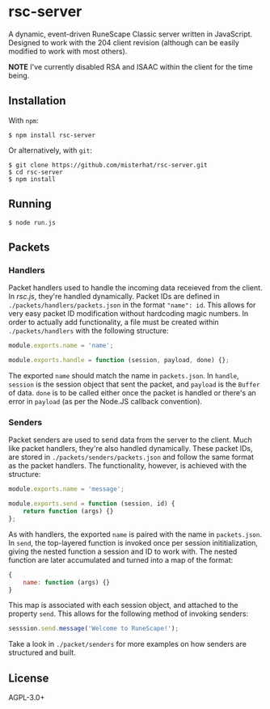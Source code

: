 # rsc-server
A dynamic, event-driven RuneScape Classic server written in JavaScript. Designed
to work with the 204 client revision (although can be easily modified to work
with most others).

**NOTE** I've currently disabled RSA and ISAAC within the client for the time
being.

## Installation
With `npm`:

    $ npm install rsc-server

Or alternatively, with `git`:

    $ git clone https://github.com/misterhat/rsc-server.git
    $ cd rsc-server
    $ npm install

## Running
    $ node run.js

## Packets
### Handlers
Packet handlers used to handle the incoming data receieved from the client.
In *rsc.js*, they're handled dynamically. Packet IDs are defined in
`./packets/handlers/packets.json` in the format ` "name": id `. This allows for
very easy packet ID modification without hardcoding magic numbers. In order to
actually add functionality, a file must be created within `./packets/handlers`
with the following structure:

```javascript
module.exports.name = 'name';

module.exports.handle = function (session, payload, done) {};
```

The exported `name` should match the name in `packets.json`. In `handle`,
`session` is the session object that sent the packet, and `payload` is the
`Buffer` of data. `done` is to be called either once the packet is handled or
there's an error in `payload` (as per the Node.JS callback convention).

### Senders
Packet senders are used to send data from the server to the client. Much like
packet handlers, they're also handled dynamically. These packet IDs, are stored
in `./packets/senders/packets.json` and follow the same format as the packet
handlers. The functionality, however, is achieved with the structure:

```javascript
module.exports.name = 'message';

module.exports.send = function (session, id) {
    return function (args) {}
};
```

As with handlers, the exported `name` is paired with the name in `packets.json`.
In `send`, the top-layered function is invoked once per session
inititialization, giving the nested function a session and ID to work with.
The nested function are later accumulated and turned into a map of the format:

```javascript
{
    name: function (args) {}
}
```

This map is associated with each session object, and attached to the property
`send`. This allows for the following method of invoking senders:

```javascript
sesssion.send.message('Welcome to RuneScape!');
```

Take a look in `./packet/senders` for more examples on how senders are
structured and built.

## License
AGPL-3.0+
